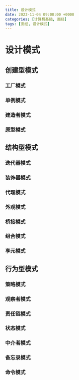 ```yaml
---
title: 设计模式
date: 2023-11-04 09:00:00 +0000
categories: [计算机基础, 面经]
tags: [面经, 设计模式]
---
```


# 设计模式

## 创建型模式

### 工厂模式

### 单例模式

### 建造者模式

### 原型模式

## 结构型模式

### 迭代器模式

### 装饰器模式

### 代理模式

### 外观模式

### 桥接模式

### 组合模式

### 享元模式

## 行为型模式

### 策略模式

### 观察者模式

### 责任链模式

### 状态模式

### 中介者模式

### 备忘录模式

### 命令模式
